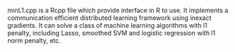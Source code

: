 minL1.cpp is a Rcpp file which provide interface in R to use.
It implements a communication efficient distributed learning framework using inexact gradients.
It can solve a class of machine learning algorithms with l1 penalty, including Lasso, smoothed SVM and logistic regression with l1 norm penalty, etc.
